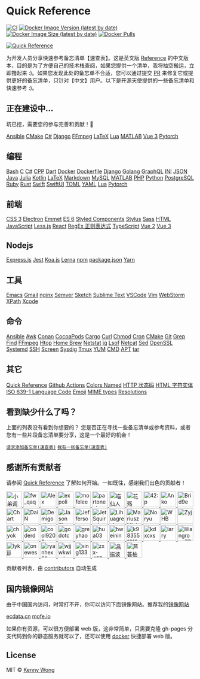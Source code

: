Quick Reference
===

<!--rehype:ignore:start-->
[![CI](https://github.com/jaywcjlove/reference/actions/workflows/ci.yml/badge.svg)](https://github.com/jaywcjlove/reference/actions/workflows/ci.yml)
[![Docker Image Version (latest by date)](https://img.shields.io/docker/v/wcjiang/reference)](https://hub.docker.com/r/wcjiang/reference)
[![Docker Image Size (latest by date)](https://img.shields.io/docker/image-size/wcjiang/reference)](https://hub.docker.com/r/wcjiang/reference)
[![Docker Pulls](https://img.shields.io/docker/pulls/wcjiang/reference)](https://hub.docker.com/r/wcjiang/reference)
<!--rehype:ignore:end-->

<!--rehype:ignore:start-->
[![Quick Reference](https://user-images.githubusercontent.com/1680273/201931931-d8559417-0a15-46af-a009-ec1e56e5b778.png)](https://jaywcjlove.github.io/reference)
<!--rehype:ignore:end-->

为开发人员分享快速参考备忘清单【速查表】。这是英文版 [Reference](https://github.com/Randy8080/reference) 的中文版本，目的是为了方便自己的技术栈查阅，如果您提供一个清单，我将抽空搬运，立即撸起来 :)。如果您发现此处的备忘单不合适，您可以通过提交 [PR](https://github.com/jaywcjlove/reference/blob/main/CONTRIBUTING.md) 来修复它或提供更好的备忘清单，只针对【中文】用户。以下是开源天使提供的一些备忘清单和快速参考 :)。

## 正在建设中...

坑已挖，需要您的参与完善和贡献！🙏
<!--rehype:style=padding-bottom: 23px;-->

[Ansible](./docs/ansible.md)<!--rehype:style=background: rgb(238 0 0/var(\-\-bg\-opacity));&class=contributing tag&data-lang=RedHad&data-info=👆看看还缺点儿什么？-->
[CMake](./docs/cmake.md)<!--rehype:style=background: rgb(92 107 192/var(\-\-bg\-opacity));&class=contributing-->
[C#](./docs/cs.md)<!--rehype:style=background: rgb(6 147 13/var(\-\-bg\-opacity));&class=contributing-->
[Django](./docs/djiango.md)<!--rehype:style=background: rgb(12 75 51/var(\-\-bg\-opacity));&class=contributing tag&data-lang=Python-->
[FFmpeg](./docs/ffmpeg.md)<!--rehype:style=background: rgb(0 193 9/var(\-\-bg\-opacity));&class=contributing-->
[LaTeX](./docs/latex.md)<!--rehype:style=background: rgb(0 128 128/var(\-\-bg\-opacity));&class=contributing-->
[Lua](./docs/lua.md)<!--rehype:style=background: rgb(3 3 128/var(\-\-bg\-opacity));-->
[MATLAB](./docs/matlab.md)<!--rehype:style=background: rgb(0 118 168/var(\-\-bg\-opacity));&class=contributing-->
[Vue 3](./docs/vue.md)<!--rehype:style=background: rgb(64 184 131/var(\-\-bg\-opacity));&class=contributing-->
[Pytorch](./docs/pytorch.md)<!--rehype:style=background: rgb(238 76 44/var(\-\-bg\-opacity));&class=contributing tag&data-lang=Python&data-info=👆看看还缺点儿什么？-->
<!--rehype:class=home-card-->

## 编程

[Bash](./docs/bash.md)<!--rehype:style=background: rgb(72 143 223/var(\-\-bg\-opacity));-->
[C](./docs/c.md)<!--rehype:style=background: rgb(92 107 192/var(\-\-bg\-opacity));-->
[C#](./docs/cs.md)<!--rehype:style=background: rgb(6 147 13/var(\-\-bg\-opacity));&class=contributing-->
[CPP](./docs/cpp.md)<!--rehype:style=background: rgb(6 147 13/var(\-\-bg\-opacity));&class=contributing-->
[Dart](./docs/dart.md)<!--rehype:style=background: rgb(64 196 255/var(\-\-bg\-opacity));-->
[Docker](./docs/docker.md)<!--rehype:style=background: rgb(72 143 223/var(\-\-bg\-opacity));-->
[Dockerfile](./docs/dockerfile.md)<!--rehype:style=background: rgb(0 72 153/var(\-\-bg\-opacity));&class=tag&data-lang=Docker-->
[Django](./docs/djiango.md)<!--rehype:style=background: rgb(12 75 51/var(\-\-bg\-opacity));&class=contributing tag&data-lang=Python-->
[Golang](./docs/golang.md)<!--rehype:style=background: rgb(39 160 193/var(\-\-bg\-opacity));-->
[GraphQL](./docs/graphql.md)<!--rehype:style=background: rgb(214 66 146/var(\-\-bg\-opacity));-->
[INI](./docs/ini.md)<!--rehype:style=background: rgb(57 59 60/var(\-\-bg\-opacity));-->
[JSON](./docs/json.md)<!--rehype:style=background: rgb(57 59 60/var(\-\-bg\-opacity));-->
[Java](./docs/java.md)<!--rehype:style=background: rgb(211 55 49/var(\-\-bg\-opacity));&class=contributing&data-info=👆看看还缺点儿什么？-->
[Julia](./docs/julia.md)<!--rehype:style=background: rgb(211 55 49/var(\-\-bg\-opacity));&class=contributing&data-info=👆看看还缺点儿什么？-->
[Kotlin](./docs/kotlin.md)<!--rehype:style=background: rgb(211 55 49/var(\-\-bg\-opacity));&class=contributing&data-info=👆看看还缺点儿什么？-->
[LaTeX](./docs/latex.md)<!--rehype:style=background: rgb(0 128 128/var(\-\-bg\-opacity));&class=contributing-->
[Markdown](./docs/markdown.md)<!--rehype:style=background: rgb(103 61 156/var(\-\-bg\-opacity));-->
[MySQL](./docs/mysql.md)<!--rehype:style=background: rgb(1 117 143/var(\-\-bg\-opacity));&class=tag&data-lang=SQL-->
[MATLAB](./docs/matlab.md)<!--rehype:style=background: rgb(0 118 168/var(\-\-bg\-opacity));&class=contributing-->
[PHP](./docs/php.md)<!--rehype:style=background: rgb(79 91 147/var(\-\-bg\-opacity));-->
[Python](./docs/python.md)<!--rehype:style=background: rgb(43 91 132/var(\-\-bg\-opacity));-->
[PostgreSQL](./docs/postgres.md)<!--rehype:style=background: rgb(43 109 163/var(\-\-bg\-opacity));&class=tag&data-lang=SQL-->
[Ruby](./docs/ruby.md)<!--rehype:style=background: rgb(204 52 45/var(\-\-bg\-opacity));-->
[Rust](./docs/rust.md)<!--rehype:style=background: rgb(71 71 71/var(\-\-bg\-opacity));-->
[Swift](./docs/swift.md)<!--rehype:style=background: rgb(240 81 57/var(\-\-bg\-opacity));-->
[SwiftUI](./docs/swiftui.md)<!--rehype:style=background: rgb(10 127 247/var(\-\-bg\-opacity));&class=tag&data-lang=swift-->
[TOML](./docs/toml.md)<!--rehype:style=background: rgb(132 132 132/var(\-\-bg\-opacity));-->
[YAML](./docs/yaml.md)<!--rehype:style=background: rgb(91 163 230/var(\-\-bg\-opacity));-->
[Lua](./docs/lua.md)<!--rehype:style=background: rgb(3 3 128/var(\-\-bg\-opacity));-->
[Pytorch](./docs/pytorch.md)<!--rehype:style=background: rgb(238 76 44/var(\-\-bg\-opacity));&class=contributing tag&data-lang=Python&data-info=👆看看还缺点儿什么？-->
<!--rehype:class=home-card-->

## 前端

[CSS 3](./docs/css.md)<!--rehype:style=background: rgb(35 115 205/var(\-\-bg\-opacity));&class=tag&data-lang=CSS-->
[Electron](./docs/electron.md)<!--rehype:style=background: rgb(0 72 153/var(\-\-bg\-opacity));-->
[Emmet](./docs/emmet.md)<!--rehype:style=background: rgb(122 203 23/var(\-\-bg\-opacity));-->
[ES 6](./docs/es6.md)<!--rehype:style=background: rgb(122 203 23/var(\-\-bg\-opacity));&class=tag&data-lang=JS-->
[Styled Components](./docs/styled-components.md)<!--rehype:style=background: rgb(221 60 184/var(\-\-bg\-opacity));-->
[Stylus](./docs/stylus.md)<!--rehype:style=background: rgb(109 161 63/var(\-\-bg\-opacity));&class=tag&data-lang=CSS-->
[Sass](./docs/sass.md)<!--rehype:style=background: rgb(207 100 154/var(\-\-bg\-opacity));&class=tag&data-lang=CSS-->
[HTML](./docs/html.md)<!--rehype:style=background: rgb(228 77 39/var(\-\-bg\-opacity));-->
[JavaScript](./docs/javascript.md)<!--rehype:style=background: rgb(203 183 31/var(\-\-bg\-opacity));-->
[Less.js](./docs/lessjs.md)<!--rehype:style=background: rgb(29 54 93/var(\-\-bg\-opacity));&class=tag&data-lang=CSS-->
[React](./docs/react.md)<!--rehype:style=background: rgb(34 143 173/var(\-\-bg\-opacity));-->
[RegEx 正则表达式](./docs/regex.md)<!--rehype:style=background: rgb(149 36 155/var(\-\-bg\-opacity));-->
[TypeScript](./docs/typescript.md)<!--rehype:style=background: rgb(49 120 198/var(\-\-bg\-opacity));-->
[Vue 2](./docs/vue2.md)<!--rehype:style=background: rgb(64 184 131/var(\-\-bg\-opacity));-->
[Vue 3](./docs/vue.md)<!--rehype:style=background: rgb(64 184 131/var(\-\-bg\-opacity));&class=contributing-->
<!--rehype:class=home-card-->

## Nodejs

[Express.js](./docs/expressjs.md)<!--rehype:style=background: rgb(95 151 206/var(\-\-bg\-opacity));-->
[Jest](./docs/jest.md)<!--rehype:style=background: rgb(153 66 91/var(\-\-bg\-opacity));-->
[Koa.js](./docs/koajs.md)<!--rehype:style=background: rgb(95 151 206/var(\-\-bg\-opacity));-->
[Lerna](./docs/lerna.md)<!--rehype:style=background: rgb(192 132 252/var(\-\-bg\-opacity));-->
[npm](./docs/npm.md)<!--rehype:style=background: rgb(203 2 0/var(\-\-bg\-opacity));-->
[package.json](./docs/package.json.md)<!--rehype:style=background: rgb(132 132 132/var(\-\-bg\-opacity));-->
[Yarn](./docs/yarn.md)<!--rehype:style=background: rgb(33 136 182/var(\-\-bg\-opacity));-->
<!--rehype:class=home-card-->

## 工具

[Emacs](./docs/emacs.md)<!--rehype:style=background: rgb(98 36 134/var(\-\-bg\-opacity));-->
[Gmail](./docs/gmail.md)<!--rehype:style=background: rgb(234 67 54/var(\-\-bg\-opacity));-->
[nginx](./docs/nginx.md)<!--rehype:style=background: rgb(0 153 0/var(\-\-bg\-opacity));-->
[Semver](./docs/semver.md)<!--rehype:style=background: rgb(106 111 141/var(\-\-bg\-opacity));-->
[Sketch](./docs/sketch.md)<!--rehype:style=background: rgb(223 148 0/var(\-\-bg\-opacity));&class=tag&data-lang=macOS-->
[Sublime Text](./docs/sublime-text.md)<!--rehype:style=background: rgb(223 148 0/var(\-\-bg\-opacity));-->
[VSCode](./docs/vscode.md)<!--rehype:style=background: rgb(91 163 230/var(\-\-bg\-opacity));-->
[Vim](./docs/vim.md)<!--rehype:style=background: rgb(9 150 8/var(\-\-bg\-opacity));-->
[WebStorm](./docs/webstorm.md)<!--rehype:style=background: rgb(32 148 220/var(\-\-bg\-opacity));-->
[XPath](./docs/xpath.md)<!--rehype:style=background: rgb(91 163 230/var(\-\-bg\-opacity));-->
[Xcode](./docs/xcode.md)<!--rehype:style=background: rgb(24 151 233/var(\-\-bg\-opacity));&class=tag&data-lang=macOS-->
<!--rehype:class=home-card-->

## 命令

[Ansible](./docs/ansible.md)<!--rehype:style=background: rgb(238 0 0/var(\-\-bg\-opacity));&class=contributing tag&data-lang=RedHad&data-info=👆看看还缺点儿什么？-->
[Awk](./docs/awk.md)<!--rehype:style=background: rgb(16 185 129/var(\-\-bg\-opacity));-->
[Conan](./docs/conan.md)<!--rehype:style=background: rgb(0 193 9/var(\-\-bg\-opacity));&class=tag&data-lang=C/C++-->
[CocoaPods](./docs/cocoapods.md)<!--rehype:style=background: rgb(251 0 6/var(\-\-bg\-opacity));&class=tag&data-lang=C/C++-->
[Cargo](./docs/cargo.md)<!--rehype:style=background: rgb(71 71 71/var(\-\-bg\-opacity));&class=tag&data-lang=Rust-->
[Curl](./docs/curl.md)<!--rehype:style=background: rgb(16 185 129/var(\-\-bg\-opacity));-->
[Chmod](./docs/chmod.md)<!--rehype:style=background: rgb(16 185 129/var(\-\-bg\-opacity));-->
[Cron](./docs/cron.md)<!--rehype:style=background: rgb(239 68 68/var(\-\-bg\-opacity));-->
[CMake](./docs/cmake.md)<!--rehype:style=background: rgb(92 107 192/var(\-\-bg\-opacity));&class=contributing-->
[Git](./docs/git.md)<!--rehype:style=background: rgb(215 89 62/var(\-\-bg\-opacity));-->
[Grep](./docs/grep.md)<!--rehype:style=background: rgb(16 185 129/var(\-\-bg\-opacity));-->
[Find](./docs/find.md)<!--rehype:style=background: rgb(16 185 129/var(\-\-bg\-opacity));-->
[FFmpeg](./docs/ffmpeg.md)<!--rehype:style=background: rgb(0 193 9/var(\-\-bg\-opacity));&class=contributing-->
[Htop](./docs/htop.md)<!--rehype:style=background: rgb(16 185 129/var(\-\-bg\-opacity));-->
[Home Brew](./docs/homebrew.md)<!--rehype:style=background: rgb(252 185 87/var(\-\-bg\-opacity));&class=tag&data-lang=macOS-->
[Netstat](./docs/netstat.md)<!--rehype:style=background: rgb(16 185 129/var(\-\-bg\-opacity));-->
[jq](./docs/jq.md)<!--rehype:style=background: rgb(16 185 129/var(\-\-bg\-opacity));&class=tag&data-lang=JSON-->
[Lsof](./docs/lsof.md)<!--rehype:style=background: rgb(16 185 129/var(\-\-bg\-opacity));-->
[Netcat](./docs/netcat.md)<!--rehype:style=background: rgb(4 92 135/var(\-\-bg\-opacity));-->
[Sed](./docs/sed.md)<!--rehype:style=background: rgb(16 185 129/var(\-\-bg\-opacity));-->
[OpenSSL](./docs/openssl.md)<!--rehype:style=background: rgb(114 20 18/var(\-\-bg\-opacity));-->
[Systemd](./docs/systemd.md)<!--rehype:style=background: rgb(16 185 129/var(\-\-bg\-opacity));-->
[SSH](./docs/ssh.md)<!--rehype:style=background: rgb(99 99 99/var(\-\-bg\-opacity));-->
[Screen](./docs/screen.md)<!--rehype:style=background: rgb(99 99 99/var(\-\-bg\-opacity));-->
[Sysdig](./docs/sysdig.md)<!--rehype:style=background: rgb(1 171 199/var(\-\-bg\-opacity));-->
[Tmux](./docs/tmux.md)<!--rehype:style=background: rgb(99 99 99/var(\-\-bg\-opacity));-->
[YUM](./docs/yum.md)<!--rehype:style=background: rgb(86 86 123/var(\-\-bg\-opacity));-->
[CMD](./docs/cmd.md)<!--rehype:style=background: rgb(99 99 99/var(\-\-bg\-opacity));-->
[APT](./docs/apt.md)<!--rehype:style=background: rgb(30 144 255/var(\-\-bg\-opacity));-->
[tar](./docs/tar.md)<!--rehype:style=background: rgb(215 89 62/var(\-\-bg\-opacity));-->
<!--rehype:class=home-card-->

## 其它

[Quick Reference](./docs/quickreference.md)<!--rehype:style=background: rgb(16 185 129/var(\-\-bg\-opacity));&class=tag&data-lang=排版说明-->
[Github Actions](./docs/github-actions.md)<!--rehype:style=background: rgb(121 184 255/var(\-\-bg\-opacity));-->
[Colors Named](./docs/colors-named.md)<!--rehype:style=background: rgb(16 185 129/var(\-\-bg\-opacity));&class=tag&data-lang=CSS-->
[HTTP 状态码](./docs/http-status-code.md)<!--rehype:style=background: rgb(16 185 129/var(\-\-bg\-opacity));-->
[HTML 字符实体](./docs/html-char.md)<!--rehype:style=background: rgb(16 185 129/var(\-\-bg\-opacity));&class=tag&data-lang=HTML-->
[ISO 639-1 Language Code](./docs/iso-639-1.md)<!--rehype:style=background: rgb(16 185 129/var(\-\-bg\-opacity));-->
[Emoji](./docs/emoji.md)<!--rehype:style=background: rgb(16 185 129/var(\-\-bg\-opacity));-->
[MIME types](./docs/mime.md)<!--rehype:style=background: rgb(16 185 129/var(\-\-bg\-opacity));-->
[Resolutions](./docs/resolutions.md)<!--rehype:style=background: rgb(16 185 129/var(\-\-bg\-opacity));-->
<!--rehype:class=home-card-->

## 看到缺少什么了吗？
<!--rehype:wrap-style=text-align: center;max-width: 650px;margin: 0 auto;padding-top:4rem;&class=home-title-reset-->

上面的列表没有看到你想要的？ 您是否正在寻找一些备忘清单或参考资料，或者您有一些片段备忘清单要分享，这是一个最好的机会！

[`请求添加备忘单(速查表)`](https://github.com/jaywcjlove/reference/issues/new?title=【备忘清单】+请求%3A+&labels=request&template=cheatsheet-request.md&assignee=jaywcjlove)<!--rehype:class=home-button&style=margin-top:2rem&target=__blank-->
[`我有一张备忘单(速查表)`](https://github.com/jaywcjlove/reference/blob/main/CONTRIBUTING.md)<!--rehype:class=home-button text-grey&target=__blank-->
<!--rehype:style=margin-top:3rem-->

## 感谢所有贡献者
<!--rehype:wrap-style=text-align: center;max-width: 650px;margin: 0 auto;&class=home-title-reset-->

请参阅 [Quick Reference](./docs/quickreference.md) 了解如何开始。一如既往，感谢我们出色的贡献者！
<!--rehype:style=padding-bottom:1rem;-->

<!--GAMFC--><a href="https://github.com/jaywcjlove" title="小弟调调™">
  <img src="https://avatars.githubusercontent.com/u/1680273?v=4" width="42;" alt="小弟调调™"/>
</a>
<a href="https://github.com/Jack-Zhang-1314" title="fw_qaq">
  <img src="https://avatars.githubusercontent.com/u/82551626?v=4" width="42;" alt="fw_qaq"/>
</a>
<a href="https://github.com/Alex-Programer" title="Alex">
  <img src="https://avatars.githubusercontent.com/u/115539090?v=4" width="42;" alt="Alex"/>
</a>
<a href="https://github.com/expoli" title="expoli">
  <img src="https://avatars.githubusercontent.com/u/31023767?v=4" width="42;" alt="expoli"/>
</a>
<a href="https://github.com/mofelee" title="mofelee">
  <img src="https://avatars.githubusercontent.com/u/5069410?v=4" width="42;" alt="mofelee"/>
</a>
<a href="https://github.com/partoneplay" title="partoneplay">
  <img src="https://avatars.githubusercontent.com/u/5189132?v=4" width="42;" alt="partoneplay"/>
</a>
<a href="https://github.com/catcto" title="喵仙人">
  <img src="https://avatars.githubusercontent.com/u/5467932?v=4" width="42;" alt="喵仙人"/>
</a>
<a href="https://github.com/13812700839" title="花殇">
  <img src="https://avatars.githubusercontent.com/u/58072506?v=4" width="42;" alt="花殇"/>
</a>
<a href="https://github.com/sjh42" title="42:p">
  <img src="https://avatars.githubusercontent.com/u/34529275?v=4" width="42;" alt="42:p"/>
</a>
<a href="https://github.com/Smartdousha" title="Anko">
  <img src="https://avatars.githubusercontent.com/u/52566311?v=4" width="42;" alt="Anko"/>
</a>
<a href="https://github.com/Brid9e" title="Brid9e">
  <img src="https://avatars.githubusercontent.com/u/85558909?v=4" width="42;" alt="Brid9e"/>
</a>
<a href="https://github.com/CharlotteZeng" title="Chart">
  <img src="https://avatars.githubusercontent.com/u/19461184?v=4" width="42;" alt="Chart"/>
</a>
<a href="https://github.com/DaiNing810" title="DaiN">
  <img src="https://avatars.githubusercontent.com/u/94962339?v=4" width="42;" alt="DaiN"/>
</a>
<a href="https://github.com/demigodliu" title="DemigodLiu">
  <img src="https://avatars.githubusercontent.com/u/30372735?v=4" width="42;" alt="DemigodLiu"/>
</a>
<a href="https://github.com/jasnzhuang" title="Jason Zhuang">
  <img src="https://avatars.githubusercontent.com/u/16612921?v=4" width="42;" alt="Jason Zhuang"/>
</a>
<a href="https://github.com/JeffersonHuang" title="Jefferson">
  <img src="https://avatars.githubusercontent.com/u/47512530?v=4" width="42;" alt="Jefferson"/>
</a>
<a href="https://github.com/JetSquirrel" title="JetSquirrel">
  <img src="https://avatars.githubusercontent.com/u/20291255?v=4" width="42;" alt="JetSquirrel"/>
</a>
<a href="https://github.com/Lihuagreek" title="Lihuagreek">
  <img src="https://avatars.githubusercontent.com/u/51040740?v=4" width="42;" alt="Lihuagreek"/>
</a>
<a href="https://github.com/mariuszmichalowski" title="Mariusz Michalowski">
  <img src="https://avatars.githubusercontent.com/u/92091891?v=4" width="42;" alt="Mariusz Michalowski"/>
</a>
<a href="https://github.com/HanaNoryu" title="Noryu">
  <img src="https://avatars.githubusercontent.com/u/109856546?v=4" width="42;" alt="Noryu"/>
</a>
<a href="https://github.com/whb1998a" title="WHB">
  <img src="https://avatars.githubusercontent.com/u/44045064?v=4" width="42;" alt="WHB"/>
</a>
<a href="https://github.com/y52y" title="Zyj">
  <img src="https://avatars.githubusercontent.com/u/51304324?v=4" width="42;" alt="Zyj"/>
</a>
<a href="https://github.com/chyok" title="chyok">
  <img src="https://avatars.githubusercontent.com/u/32629225?v=4" width="42;" alt="chyok"/>
</a>
<a href="https://github.com/gaoxiaoduan" title="coderduan">
  <img src="https://avatars.githubusercontent.com/u/69953511?v=4" width="42;" alt="coderduan"/>
</a>
<a href="https://github.com/cool9203" title="cool9203">
  <img src="https://avatars.githubusercontent.com/u/29609607?v=4" width="42;" alt="cool9203"/>
</a>
<a href="https://github.com/godotc" title="godotc">
  <img src="https://avatars.githubusercontent.com/u/79260851?v=4" width="42;" alt="godotc"/>
</a>
<a href="https://github.com/greyhao" title="greyhao">
  <img src="https://avatars.githubusercontent.com/u/107107440?v=4" width="42;" alt="greyhao"/>
</a>
<a href="https://github.com/hua03" title="hua03">
  <img src="https://avatars.githubusercontent.com/u/19561959?v=4" width="42;" alt="hua03"/>
</a>
<a href="https://github.com/hweining" title="hweining">
  <img src="https://avatars.githubusercontent.com/u/8973985?v=4" width="42;" alt="hweining"/>
</a>
<a href="https://github.com/k983551019" title="k983551019">
  <img src="https://avatars.githubusercontent.com/u/48147837?v=4" width="42;" alt="k983551019"/>
</a>
<a href="https://github.com/kdxcxs" title="kdxcxs">
  <img src="https://avatars.githubusercontent.com/u/18746192?v=4" width="42;" alt="kdxcxs"/>
</a>
<a href="https://github.com/larry-xue" title="larry">
  <img src="https://avatars.githubusercontent.com/u/48818060?v=4" width="42;" alt="larry"/>
</a>
<a href="https://github.com/liliangrong777" title="liliangrong777">
  <img src="https://avatars.githubusercontent.com/u/58727146?v=4" width="42;" alt="liliangrong777"/>
</a>
<a href="https://github.com/lykjjj" title="lykjjj">
  <img src="https://avatars.githubusercontent.com/u/58510058?v=4" width="42;" alt="lykjjj"/>
</a>
<a href="https://github.com/onewesong" title="onewesong">
  <img src="https://avatars.githubusercontent.com/u/17920822?v=4" width="42;" alt="onewesong"/>
</a>
<a href="https://github.com/ryanhex53" title="ryanhex53">
  <img src="https://avatars.githubusercontent.com/u/360426?v=4" width="42;" alt="ryanhex53"/>
</a>
<a href="https://github.com/wjjwkwindy" title="wjjwkwindy">
  <img src="https://avatars.githubusercontent.com/u/9508591?v=4" width="42;" alt="wjjwkwindy"/>
</a>
<a href="https://github.com/xing133" title="xing133">
  <img src="https://avatars.githubusercontent.com/u/5336490?v=4" width="42;" alt="xing133"/>
</a>
<a href="https://github.com/zxx-457" title="zxx-457">
  <img src="https://avatars.githubusercontent.com/u/114141362?v=4" width="42;" alt="zxx-457"/>
</a>
<a href="https://github.com/lvzhenbo" title="吕振波">
  <img src="https://avatars.githubusercontent.com/u/32427677?v=4" width="42;" alt="吕振波"/>
</a>
<a href="https://github.com/lisheng741" title="芦荟柚子茶">
  <img src="https://avatars.githubusercontent.com/u/53617305?v=4" width="42;" alt="芦荟柚子茶"/>
</a><!--GAMFC-END-->

贡献者列表，由 [contributors](https://github.com/jaywcjlove/github-action-contributors) 自动生成
<!--rehype:style=padding-top:1rem;-->

## 国内镜像网站
<!--rehype:wrap-style=text-align: center;max-width: 650px;margin: 0 auto;&class=home-title-reset-->

由于中国国内访问，时常打不开，你可以访问下面镜像网站。推荐我的[镜像网站](https://github.com/jaywcjlove/reference/issues/102#issue-1451649637)

[ecdata.cn](http://ref.ecdata.cn/)<!--rehype:style=background: rgb(16 185 129/var(\-\-bg\-opacity));height: 3rem;-->
[mofe.io](http://quickref.mofe.io)<!--rehype:style=background: rgb(16 185 129/var(\-\-bg\-opacity));height: 3rem;-->
<!--rehype:class=home-card&style=margin:1.2rem 0;display: flex;justify-content: center;-->

如果你有资源，可以很方便部署 web 版，这非常简单，只需要克隆 gh-pages 分支代码到你的静态服务就可以了，还可以使用 [docker](https://hub.docker.com/r/wcjiang/reference) 快捷部署 web 版。

<!--rehype:ignore:start-->
## License

MIT © [Kenny Wong](https://github.com/jaywcjlove)
<!--rehype:ignore:end-->
